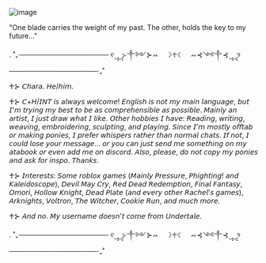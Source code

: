 ![image](https://github.com/user-attachments/assets/e0f8bd0b-b64d-4ad8-a93d-1021718bf288)


"One blade carries the weight of my past. The other, holds the key to my future..."

.               ˚₊‧────────────────── ୧‿̩͙‿̩͙⊱༒︎༻⊱ꕀ⠀ ☽♱☾⠀ ꕀ⊰༺༒︎⊰‿̩͙‿̩͙୨ ──────────────────‧₊˚

 ♰⊱ 𝘊𝘩𝘢𝘳𝘢.  𝘏𝘦/𝘩𝘪𝘮.
 
 ♰⊱ 𝘊+𝘏/𝘐𝘕𝘛 𝘪𝘴 𝘢𝘭𝘸𝘢𝘺𝘴 𝘸𝘦𝘭𝘤𝘰𝘮𝘦! 𝘌𝘯𝘨𝘭𝘪𝘴𝘩 𝘪𝘴 𝘯𝘰𝘵 𝘮𝘺 𝘮𝘢𝘪𝘯 𝘭𝘢𝘯𝘨𝘶𝘢𝘨𝘦, 𝘣𝘶𝘵 𝘐'𝘮 𝘵𝘳𝘺𝘪𝘯𝘨 𝘮𝘺 𝘣𝘦𝘴𝘵 𝘵𝘰 𝘣𝘦 𝘢𝘴 𝘤𝘰𝘮𝘱𝘳𝘦𝘩𝘦𝘯𝘴𝘪𝘣𝘭𝘦 𝘢𝘴 𝘱𝘰𝘴𝘴𝘪𝘣𝘭𝘦.
      𝘔𝘢𝘪𝘯𝘭𝘺 𝘢𝘯 𝘢𝘳𝘵𝘪𝘴𝘵, 𝘐 𝘫𝘶𝘴𝘵 𝘥𝘳𝘢𝘸 𝘸𝘩𝘢𝘵 𝘐 𝘭𝘪𝘬𝘦. 𝘖𝘵𝘩𝘦𝘳 𝘩𝘰𝘣𝘣𝘪𝘦𝘴 𝘐 𝘩𝘢𝘷𝘦: 𝘙𝘦𝘢𝘥𝘪𝘯𝘨, 𝘸𝘳𝘪𝘵𝘪𝘯𝘨, 𝘸𝘦𝘢𝘷𝘪𝘯𝘨, 𝘦𝘮𝘣𝘳𝘰𝘪𝘥𝘦𝘳𝘪𝘯𝘨, 𝘴𝘤𝘶𝘭𝘱𝘵𝘪𝘯𝘨, 𝘢𝘯𝘥 𝘱𝘭𝘢𝘺𝘪𝘯𝘨.
      𝘚𝘪𝘯𝘤𝘦 𝘐'𝘮 𝘮𝘰𝘴𝘵𝘭𝘺 𝘰𝘧𝘧𝘵𝘢𝘣 𝘰𝘳 𝘮𝘢𝘬𝘪𝘯𝘨 𝘱𝘰𝘯𝘪𝘦𝘴, 𝘐 𝘱𝘳𝘦𝘧𝘦𝘳 𝘸𝘩𝘪𝘴𝘱𝘦𝘳𝘴 𝘳𝘢𝘵𝘩𝘦𝘳 𝘵𝘩𝘢𝘯 𝘯𝘰𝘳𝘮𝘢𝘭 𝘤𝘩𝘢𝘵𝘴. 𝘐𝘧 𝘯𝘰𝘵, 𝘐 𝘤𝘰𝘶𝘭𝘥 𝘭𝘰𝘴𝘦 𝘺𝘰𝘶𝘳 𝘮𝘦𝘴𝘴𝘢𝘨𝘦... 𝘰𝘳 𝘺𝘰𝘶 𝘤𝘢𝘯 𝘫𝘶𝘴𝘵 𝘴𝘦𝘯𝘥 𝘮𝘦 𝘴𝘰𝘮𝘦𝘵𝘩𝘪𝘯𝘨 𝘰𝘯 𝘮𝘺 𝘢𝘵𝘢𝘣𝘰𝘰𝘬 𝘰𝘳 𝘦𝘷𝘦𝘯 𝘢𝘥𝘥 𝘮𝘦 𝘰𝘯 
      𝘥𝘪𝘴𝘤𝘰𝘳𝘥. 𝘈𝘭𝘴𝘰, 𝘱𝘭𝘦𝘢𝘴𝘦, 𝘥𝘰 𝘯𝘰𝘵 𝘤𝘰𝘱𝘺 𝘮𝘺 𝘱𝘰𝘯𝘪𝘦𝘴 𝘢𝘯𝘥 𝘢𝘴𝘬 𝘧𝘰𝘳 𝘪𝘯𝘴𝘱𝘰. 𝘛𝘩𝘢𝘯𝘬𝘴.
     
 ♰⊱ 𝘐𝘯𝘵𝘦𝘳𝘦𝘴𝘵𝘴: 𝘚𝘰𝘮𝘦 𝘳𝘰𝘣𝘭𝘰𝘹 𝘨𝘢𝘮𝘦𝘴 (𝘔𝘢𝘪𝘯𝘭𝘺 𝘗𝘳𝘦𝘴𝘴𝘶𝘳𝘦, 𝘗𝘩𝘪𝘨𝘩𝘵𝘪𝘯𝘨! 𝘢𝘯𝘥 𝘒𝘢𝘭𝘦𝘪𝘥𝘰𝘴𝘤𝘰𝘱𝘦), 𝘋𝘦𝘷𝘪𝘭 𝘔𝘢𝘺 𝘊𝘳𝘺, 𝘙𝘦𝘥 𝘋𝘦𝘢𝘥 𝘙𝘦𝘥𝘦𝘮𝘱𝘵𝘪𝘰𝘯, 𝘍𝘪𝘯𝘢𝘭 𝘍𝘢𝘯𝘵𝘢𝘴𝘺, 𝘖𝘮𝘰𝘳𝘪, 𝘏𝘰𝘭𝘭𝘰𝘸 𝘒𝘯𝘪𝘨𝘩𝘵, 𝘋𝘦𝘢𝘥 𝘗𝘭𝘢𝘵𝘦 (𝘢𝘯𝘥 𝘦𝘷𝘦𝘳𝘺 𝘰𝘵𝘩𝘦𝘳 𝘙𝘢𝘤𝘩𝘦𝘭'𝘴 𝘨𝘢𝘮𝘦𝘴), 
     𝘈𝘳𝘬𝘯𝘪𝘨𝘩𝘵𝘴, 𝘝𝘰𝘭𝘵𝘳𝘰𝘯, 𝘛𝘩𝘦 𝘞𝘪𝘵𝘤𝘩𝘦𝘳, 𝘊𝘰𝘰𝘬𝘪𝘦 𝘙𝘶𝘯, 𝘢𝘯𝘥 𝘮𝘶𝘤𝘩 𝘮𝘰𝘳𝘦.
     
 ♰⊱ 𝘈𝘯𝘥 𝘯𝘰. 𝘔𝘺 𝘶𝘴𝘦𝘳𝘯𝘢𝘮𝘦 𝘥𝘰𝘦𝘴𝘯'𝘵 𝘤𝘰𝘮𝘦 𝘧𝘳𝘰𝘮 𝘜𝘯𝘥𝘦𝘳𝘵𝘢𝘭𝘦.
 
 .               ˚₊‧────────────────── ୧‿̩͙‿̩͙⊱༒︎༻⊱ꕀ⠀ ☽♱☾⠀ ꕀ⊰༺༒︎⊰‿̩͙‿̩͙୨ ──────────────────‧₊˚

